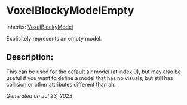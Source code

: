 # VoxelBlockyModelEmpty

Inherits: [VoxelBlockyModel](VoxelBlockyModel.md)


Explicitely represents an empty model.

## Description: 

This can be used for the default air model (at index 0), but may also be useful if you want to define a model that has no visuals, but still has collision or other attributes different than air.

_Generated on Jul 23, 2023_
